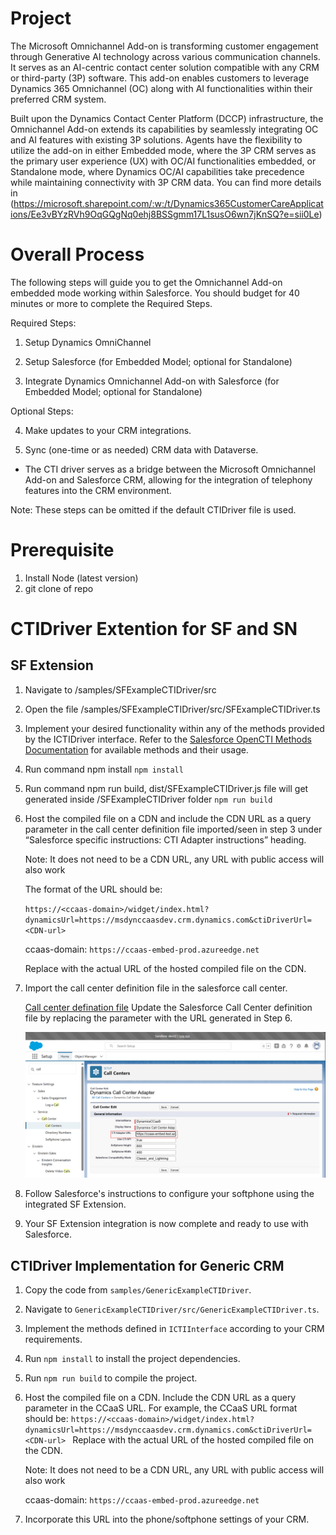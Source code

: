 [//]: # "Copyright (c) Microsoft Corporation."
[//]: # "Licensed under the MIT License."

# Project

The Microsoft Omnichannel Add-on is transforming customer engagement through Generative AI technology across various communication channels. It serves as an AI-centric contact center solution compatible with any CRM or third-party (3P) software. This add-on enables customers to leverage Dynamics 365 Omnichannel (OC) along with AI functionalities within their preferred CRM system.

Built upon the Dynamics Contact Center Platform (DCCP) infrastructure, the Omnichannel Add-on extends its capabilities by seamlessly integrating OC and AI features with existing 3P solutions. Agents have the flexibility to utilize the add-on in either Embedded mode, where the 3P CRM serves as the primary user experience (UX) with OC/AI functionalities embedded, or Standalone mode, where Dynamics OC/AI capabilities take precedence while maintaining connectivity with 3P CRM data.
You can find more details in (https://microsoft.sharepoint.com/:w:/t/Dynamics365CustomerCareApplications/Ee3vBYzRVh9OqGQgNq0ehj8BSSgmm17L1susO6wn7jKnSQ?e=sii0Le)

# Overall Process 

The following steps will guide you to get the Omnichannel Add-on embedded mode working within Salesforce. You should budget for 40 minutes or more to complete the Required Steps. 

Required Steps: 

1. Setup Dynamics OmniChannel 
   
2. Setup Salesforce (for Embedded Model; optional for Standalone) 

3. Integrate Dynamics Omnichannel Add-on with Salesforce (for Embedded Model; optional for Standalone) 

 Optional Steps: 

4. Make updates to your CRM integrations. 

5. Sync (one-time or as needed) CRM data with Dataverse. 


- The CTI driver serves as a bridge between the Microsoft Omnichannel Add-on and Salesforce CRM, allowing for the integration of telephony features into the CRM environment.
 
Note: These steps can be omitted if the default CTIDriver file is used. 

# Prerequisite
1. Install Node (latest version) <Node-link>
2. git clone <git-url> of repo

# CTIDriver Extention for SF and SN

## SF Extension

1. Navigate to /samples/SFExampleCTIDriver/src

2. Open the file /samples/SFExampleCTIDriver/src/SFExampleCTIDriver.ts

3. Implement your desired functionality within any of the methods provided by the ICTIDriver interface.
    Refer to the [Salesforce OpenCTI Methods Documentation](https://developer.salesforce.com/docs/atlas.en-us.api_cti.meta/api_cti/sforce_api_cti_methods_intro_lightning.htm) for available methods and their usage.

4. Run command npm install
    `npm install`

5. Run command npm run build, dist/SFExampleCTIDriver.js file will get generated inside /SFExampleCTIDriver folder
    `npm run build`
6. Host the compiled file on a CDN and include the CDN URL as a query parameter in the call center definition file imported/seen in step 3 under “Salesforce specific instructions: CTI Adapter instructions” heading. 

    Note: It does not need to be a CDN URL, any URL with public access will also work 
     
    The format of the URL should be: 
     
    `https://<ccaas-domain>/widget/index.html?dynamicsUrl=https://msdynccaasdev.crm.dynamics.com&ctiDriverUrl=<CDN-url>`
    
    ccaas-domain: `https://ccaas-embed-prod.azureedge.net` 
     
    Replace <CDN-url> with the actual URL of the hosted compiled file on the CDN. 

7. Import the call center definition file in the salesforce call center.

   [Call center defination file](https://github.com/microsoft/dynamics-365-contact-center/blob/main/samples/SFCallCenter/Dynamics365CallCenter.xml)
   Update the Salesforce Call Center definition file by replacing the <ctiDriverUrl> parameter with the URL generated in Step 6.

   ![alt text](image.png)

7. Follow Salesforce's instructions to configure your softphone using the integrated SF Extension.
   
8. Your SF Extension integration is now complete and ready to use with Salesforce.


## CTIDriver Implementation for Generic CRM 

1. Copy the code from `samples/GenericExampleCTIDriver`.

2. Navigate to `GenericExampleCTIDriver/src/GenericExampleCTIDriver.ts`.

3. Implement the methods defined in `ICTIInterface` according to your CRM requirements.

4. Run `npm install` to install the project dependencies.

5. Run `npm run build` to compile the project.

6. Host the compiled file on a CDN. Include the CDN URL as a query parameter in the CCaaS URL. For example, the CCaaS URL format should be:
   `https://<ccaas-domain>/widget/index.html?dynamicsUrl=https://msdynccaasdev.crm.dynamics.com&ctiDriverUrl=<CDN-url> `
   Replace <CDN-url> with the actual URL of the hosted compiled file on the CDN.
   
   Note: It does not need to be a CDN URL, any URL with public access will also work 

   ccaas-domain: `https://ccaas-embed-prod.azureedge.net` 

7. Incorporate this URL into the phone/softphone settings of your CRM.


